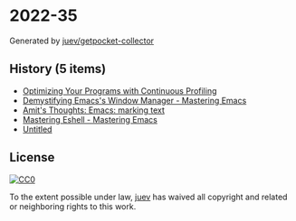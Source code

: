# 2022-35

Generated by [juev/getpocket-collector](https://github.com/juev/getpocket-collector)

## History (5 items)

- [Optimizing Your Programs with Continuous Profiling](https://www.polarsignals.com/blog/posts/2022/08/30/optimizing-with-continuous-profiling/)
- [Demystifying Emacs's Window Manager - Mastering Emacs](https://www.masteringemacs.org/article/demystifying-emacs-window-manager)
- [Amit's Thoughts: Emacs: marking text](https://amitp.blogspot.com/2022/08/emacs-marking-text.html)
- [Mastering Eshell - Mastering Emacs](https://www.masteringemacs.org/article/complete-guide-mastering-eshell)
- [Untitled](https://blog.gitea.com/2022/04/running-gitea-on-fly.io/)

## License

[![CC0](https://mirrors.creativecommons.org/presskit/buttons/88x31/svg/cc-zero.svg)](https://creativecommons.org/publicdomain/zero/1.0/)

To the extent possible under law, [juev](https://github.com/juev) has waived all copyright and related or neighboring rights to this work.

